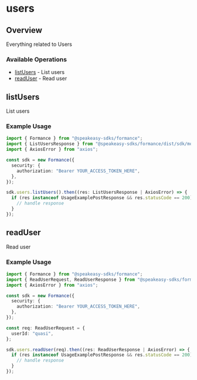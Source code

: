 # users

## Overview

Everything related to Users

### Available Operations

* [listUsers](#listusers) - List users
* [readUser](#readuser) - Read user

## listUsers

List users

### Example Usage

```typescript
import { Formance } from "@speakeasy-sdks/formance";
import { ListUsersResponse } from "@speakeasy-sdks/formance/dist/sdk/models/operations";
import { AxiosError } from "axios";

const sdk = new Formance({
  security: {
    authorization: "Bearer YOUR_ACCESS_TOKEN_HERE",
  },
});

sdk.users.listUsers().then((res: ListUsersResponse | AxiosError) => {
  if (res instanceof UsageExamplePostResponse && res.statusCode == 200) {
    // handle response
  }
});
```

## readUser

Read user

### Example Usage

```typescript
import { Formance } from "@speakeasy-sdks/formance";
import { ReadUserRequest, ReadUserResponse } from "@speakeasy-sdks/formance/dist/sdk/models/operations";
import { AxiosError } from "axios";

const sdk = new Formance({
  security: {
    authorization: "Bearer YOUR_ACCESS_TOKEN_HERE",
  },
});

const req: ReadUserRequest = {
  userId: "quasi",
};

sdk.users.readUser(req).then((res: ReadUserResponse | AxiosError) => {
  if (res instanceof UsageExamplePostResponse && res.statusCode == 200) {
    // handle response
  }
});
```
